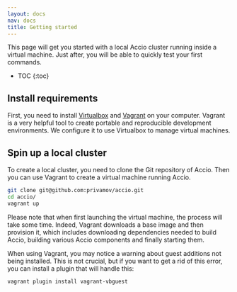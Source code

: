 ```yaml
---
layout: docs
nav: docs
title: Getting started
---
```


This page will get you started with a local Accio cluster running inside a virtual machine.
Just after, you will be able to quickly test your first commands.

* TOC
{:toc}

## Install requirements
First, you need to install [Virtualbox](https://www.virtualbox.org/) and [Vagrant](https://www.vagrantup.com/) on your computer.
Vagrant is a very helpful tool to create portable and reproducible development environments.
We configure it to use Virtualbox to manage virtual machines.

## Spin up a local cluster
To create a local cluster, you need to clone the Git repository of Accio.
Then you can use Vagrant to create a virtual machine running Accio.

```bash
git clone git@github.com:privamov/accio.git
cd accio/
vagrant up
```

Please note that when first launching the virtual machine, the process will take some time.
Indeed, Vagrant downloads a base image and then provision it, which includes downloading dependencies needed to build Accio, building various Accio components and finally starting them.

When using Vagrant, you may notice a warning about guest additions not being installed.
This is not crucial, but if you want to get a rid of this error, you can install a plugin that will handle this:

```bash
vagrant plugin install vagrant-vbguest
```